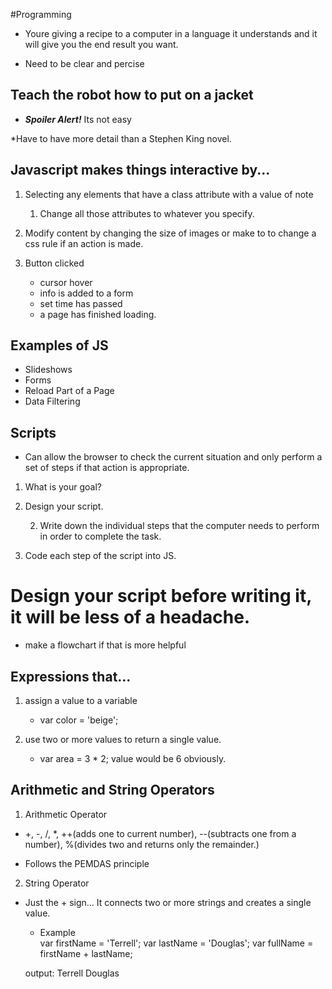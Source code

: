 #Programming

* Youre giving a recipe to a computer in a language it understands and it will give you the end result you want.

* Need to be clear and percise

## Teach the robot how to put on a jacket

* ***Spoiler Alert!*** Its not easy

*Have to have more detail than a Stephen King novel.

## Javascript makes things interactive by...

1. Selecting any elements that have a class attribute with a value of note
    1. Change all those attributes to whatever you specify.

2. Modify content by changing the size of images or make to to change a css rule if an action is made.

3. Button clicked
    * cursor hover
    * info is added to a form
    * set time has passed
    * a page has finished loading.

## Examples of JS

* Slideshows
* Forms
* Reload Part of a Page
* Data Filtering

## Scripts

* Can allow the browser to check the current situation and only perform a set of steps if that action is appropriate.

1. What is your goal?

2. Design your script.

    2. Write down the individual steps that the computer needs to perform in order to complete the task.

3. Code each step of the script into JS.

# Design your script before writing it, it will be less of a headache.

* make a flowchart if that is more helpful

## Expressions that...

1. assign a value to a variable

    * var color = 'beige';

2. use two or more values to return a single value.

    * var area = 3 * 2; value would be 6 obviously.

## Arithmetic and String Operators

1. Arithmetic Operator

* +, -, /, *, ++(adds one to current number), --(subtracts one from a number), %(divides two and returns only the remainder.)

* Follows the PEMDAS principle

2. String Operator

* Just the + sign... It connects two or more strings and creates a single value.

    * Example  
    var firstName = 'Terrell';
    var lastName = 'Douglas';
    var fullName = firstName + lastName;

    output: Terrell Douglas